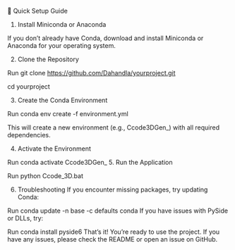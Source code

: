 🚀 Quick Setup Guide

1. Install Miniconda or Anaconda

If you don’t already have Conda, download and install Miniconda or Anaconda for your operating system.

2. Clone the Repository


Run
git clone https://github.com/Dahandla/yourproject.git

cd yourproject

3. Create the Conda Environment

Run
conda env create -f environment.yml

This will create a new environment (e.g., Ccode3DGen_) with all required dependencies.

4. Activate the Environment


Run
conda activate Ccode3DGen_
5. Run the Application

Run
python Ccode_3D.bat


6. Troubleshooting
If you encounter missing packages, try updating Conda:


Run
  conda update -n base -c defaults conda
If you have issues with PySide or DLLs, try:


Run
  conda install pyside6
That’s it! You’re ready to use the project.
If you have any issues, please check the README or open an issue on GitHub.
